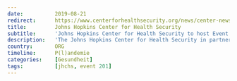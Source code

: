 ```yaml
---
date:          2019-08-21
redirect:      https://www.centerforhealthsecurity.org/news/center-news/2019/2019-08-21-event201.html
title:         Johns Hopkins Center for Health Security
subtitle:      'Johns Hopkins Center for Health Security to host Event 201, a global pandemic exercise'
description:   'The Johns Hopkins Center for Health Security in partnership with the World Economic Forum and the Bill and Melinda Gates Foundation will host a global pandemic exercise called “Event 201” on Friday, October 18, 2019, in New York City.'
country:       ORG
timeline:      P(l)andemie
categories:    [Gesundheit]
tags:          [jhchs, event 201]
---
```

